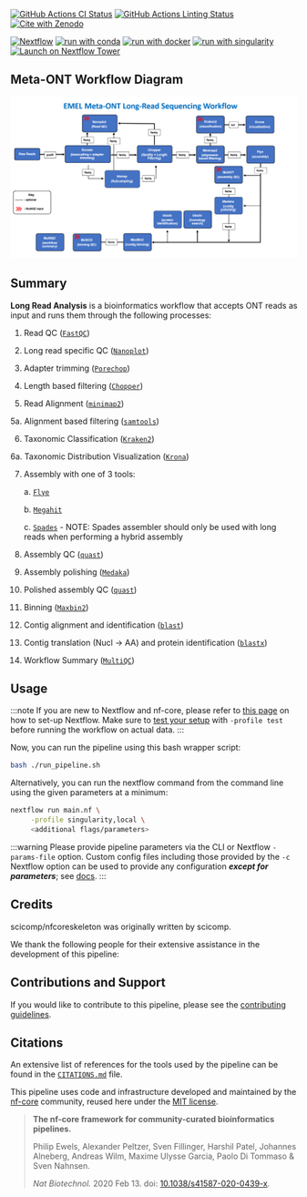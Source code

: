 [![GitHub Actions CI Status](https://github.com/scicomp/nfcoreskeleton/workflows/nf-core%20CI/badge.svg)](https://github.com/scicomp/nfcoreskeleton/actions?query=workflow%3A%22nf-core+CI%22)
[![GitHub Actions Linting Status](https://github.com/scicomp/nfcoreskeleton/workflows/nf-core%20linting/badge.svg)](https://github.com/scicomp/nfcoreskeleton/actions?query=workflow%3A%22nf-core+linting%22)[![Cite with Zenodo](http://img.shields.io/badge/DOI-10.5281/zenodo.XXXXXXX-1073c8?labelColor=000000)](https://doi.org/10.5281/zenodo.XXXXXXX)

[![Nextflow](https://img.shields.io/badge/nextflow%20DSL2-%E2%89%A523.04.0-23aa62.svg)](https://www.nextflow.io/)
[![run with conda](http://img.shields.io/badge/run%20with-conda-3EB049?labelColor=000000&logo=anaconda)](https://docs.conda.io/en/latest/)
[![run with docker](https://img.shields.io/badge/run%20with-docker-0db7ed?labelColor=000000&logo=docker)](https://www.docker.com/)
[![run with singularity](https://img.shields.io/badge/run%20with-singularity-1d355c.svg?labelColor=000000)](https://sylabs.io/docs/)
[![Launch on Nextflow Tower](https://img.shields.io/badge/Launch%20%F0%9F%9A%80-Nextflow%20Tower-%234256e7)](https://tower.nf/launch?pipeline=https://github.com/scicomp/nfcoreskeleton)

## Meta-ONT Workflow Diagram
![Meta-ONT workflow diagram](docs/workflow_diagram.PNG)


## Summary

**Long Read Analysis** is a bioinformatics workflow that accepts ONT reads as input and runs them through the following processes:

<!-- TODO nf-core:
   Complete this sentence with a 2-3 sentence summary of what types of data the pipeline ingests, a brief overview of the
   major pipeline sections and the types of output it produces. You're giving an overview to someone new
   to nf-core here, in 15-20 seconds. For an example, see https://github.com/nf-core/rnaseq/blob/master/README.md#introduction
-->

<!-- TODO nf-core: Include a figure that guides the user through the major workflow steps. Many nf-core
     workflows use the "tube map" design for that. See https://nf-co.re/docs/contributing/design_guidelines#examples for examples.   -->
<!-- TODO nf-core: Fill in short bullet-pointed list of the default steps in the pipeline -->

1. Read QC ([`FastQC`](https://www.bioinformatics.babraham.ac.uk/projects/fastqc/))

2. Long read specific QC ([`Nanoplot`](https://github.com/wdecoster/NanoPlot))

3. Adapter trimming ([`Porechop`](https://github.com/rrwick/Porechop))

4. Length based filtering ([`Chopper`](https://github.com/wdecoster/chopper))

5. Read Alignment ([`minimap2`](https://github.com/lh3/minimap2))

5a. Alignment based filtering ([`samtools`](https://www.htslib.org/doc/samtools.html))

6. Taxonomic Classification ([`Kraken2`](https://github.com/DerrickWood/kraken2/blob/master/docs/MANUAL.markdown))

6a. Taxonomic Distribution Visualization ([`Krona`](https://github.com/marbl/Krona/wiki))

7. Assembly with one of 3 tools:

     a. [`Flye`](https://github.com/fenderglass/Flye)

     b. [`Megahit`](https://github.com/voutcn/megahit)

     c. [`Spades`](https://github.com/ablab/spades)
          - NOTE: Spades assembler should only be used with long reads when performing a hybrid assembly

8. Assembly QC ([`quast`](https://github.com/ablab/quast))

9. Assembly polishing ([`Medaka`](https://github.com/nanoporetech/medaka))

10. Polished assembly QC ([`quast`](https://github.com/ablab/quast))

11. Binning ([`Maxbin2`](https://sourceforge.net/projects/maxbin2/))

12. Contig alignment and identification ([`blast`](https://www.ncbi.nlm.nih.gov/books/NBK279684/))

13. Contig translation (Nucl -> AA) and protein identification ([`blastx`](https://www.ncbi.nlm.nih.gov/books/NBK279684/))

14. Workflow Summary ([`MultiQC`](https://github.com/MultiQC/MultiQC))


## Usage

:::note
If you are new to Nextflow and nf-core, please refer to [this page](https://nf-co.re/docs/usage/installation) on how
to set-up Nextflow. Make sure to [test your setup](https://nf-co.re/docs/usage/introduction#how-to-run-a-pipeline)
with `-profile test` before running the workflow on actual data.
:::

<!-- TODO nf-core: Describe the minimum required steps to execute the pipeline, e.g. how to prepare samplesheets.
     Explain what rows and columns represent. For instance (please edit as appropriate):

First, prepare a samplesheet with your input data that looks as follows:

`samplesheet.csv`:

```csv
sample,fastq_1,fastq_2
CONTROL_REP1,AEG588A1_S1_L002_R1_001.fastq.gz,AEG588A1_S1_L002_R2_001.fastq.gz
```

Each row represents a fastq file (single-end) or a pair of fastq files (paired end).

-->

Now, you can run the pipeline using this bash wrapper script:

<!-- TODO nf-core: update the following command to include all required parameters for a minimal example -->

```bash
bash ./run_pipeline.sh
```

Alternatively, you can run the nextflow command from the command line using the given parameters at a minimum:

```bash
nextflow run main.nf \
     -profile singularity,local \
     <additional flags/parameters>
```

:::warning
Please provide pipeline parameters via the CLI or Nextflow `-params-file` option. Custom config files including those
provided by the `-c` Nextflow option can be used to provide any configuration _**except for parameters**_;
see [docs](https://nf-co.re/usage/configuration#custom-configuration-files).
:::

## Credits

scicomp/nfcoreskeleton was originally written by scicomp.

We thank the following people for their extensive assistance in the development of this pipeline:

<!-- TODO nf-core: If applicable, make list of people who have also contributed -->

## Contributions and Support

If you would like to contribute to this pipeline, please see the [contributing guidelines](.github/CONTRIBUTING.md).

## Citations

<!-- TODO nf-core: Add citation for pipeline after first release. Uncomment lines below and update Zenodo doi and badge at the top of this file. -->
<!-- If you use  scicomp/nfcoreskeleton for your analysis, please cite it using the following doi: [10.5281/zenodo.XXXXXX](https://doi.org/10.5281/zenodo.XXXXXX) -->

<!-- TODO nf-core: Add bibliography of tools and data used in your pipeline -->

An extensive list of references for the tools used by the pipeline can be found in the [`CITATIONS.md`](CITATIONS.md) file.

This pipeline uses code and infrastructure developed and maintained by the [nf-core](https://nf-co.re) community, reused here under the [MIT license](https://github.com/nf-core/tools/blob/master/LICENSE).

> **The nf-core framework for community-curated bioinformatics pipelines.**
>
> Philip Ewels, Alexander Peltzer, Sven Fillinger, Harshil Patel, Johannes Alneberg, Andreas Wilm, Maxime Ulysse Garcia, Paolo Di Tommaso & Sven Nahnsen.
>
> _Nat Biotechnol._ 2020 Feb 13. doi: [10.1038/s41587-020-0439-x](https://dx.doi.org/10.1038/s41587-020-0439-x).
